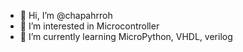 - 👋 Hi, I’m @chapahrroh
- 👀 I’m interested in Microcontroller
- 🌱 I’m currently learning MicroPython, VHDL, verilog


<!---
chapahrroh/chapahrroh is a ✨ special ✨ repository because its `README.md` (this file) appears on your GitHub profile.
You can click the Preview link to take a look at your changes.
--->
